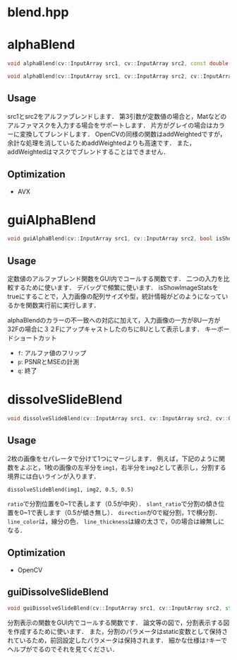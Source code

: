 blend.hpp
================

# alphaBlend
```cpp
void alphaBlend(cv::InputArray src1, cv::InputArray src2, const double alpha, cv::OutputArray dest);
```
```cpp
void alphaBlend(cv::InputArray src1, cv::InputArray src2, cv::InputArray alpha, cv::OutputArray dest);
```
## Usage
src1とsrc2をアルファブレンドします．
第3引数が定数値の場合と，Matなどのアルファマスクを入力する場合をサポートします．
片方がグレイの場合はカラーに変換してブレンドします．
OpenCVの同様の関数はaddWeightedですが，余計な処理を消しているためaddWeightedよりも高速です．
また，addWeightedはマスクでブレンドすることはできません．

## Optimization
* AVX

# guiAlphaBlend
```cpp
void guiAlphaBlend(cv::InputArray src1, cv::InputArray src2, bool isShowImageStats = false, std::string wname = "alphaBlend");
```
## Usage
定数値のアルファブレンド関数をGUI内でコールする関数です．
二つの入力を比較するために使います．
デバッグで頻繁に使います．
isShowImageStatsをtrueにすることで，入力画像の配列サイズや型，統計情報がどのようになっているかを関数実行前に実行します．

alphaBlendのカラーの不一致への対応に加えて，入力画像の一方が8U一方が32Fの場合に３２Fにアップキャストしたのちに8Uとして表示します．
キーボードショートカット

* `f`: アルファ値のフリップ
* `p`: PSNRとMSEの計測
* `q`: 終了

# dissolveSlideBlend
```cpp
void dissolveSlideBlend(cv::InputArray src1, cv::InputArray src2, cv::OutputArray dest, const double ratio = 0.5, const double slant_ratio = 0.4, const int direction = 0, cv::Scalar line_color = cv::Scalar::all(255), const int line_thickness = 2);
```
## Usage
2枚の画像をセパレータで分けて1つにマージします．
例えば，下記のように関数をよぶと，1枚の画像の左半分を`img1`，右半分を`img2`として表示し，分割する境界には白いラインが入ります．
```
dissolveSlideBlend(img1, img2, 0.5, 0.5)
```
`ratio`で分割位置を0~1で表します（0.5が中央）．
`slant_ratio`で分割の傾き位置を0~1で表します（0.5が傾き無し）．
`direction`が0で縦分割，1で横分割．
`line_color`は，線分の色．
`line_thickness`は線の太さで，0の場合は線無しになる．

## Optimization
* OpenCV

## guiDissolveSlideBlend
```cpp
void guiDissolveSlideBlend(cv::InputArray src1, cv::InputArray src2, std::string wname = "dissolveSlideBlend");
```
分割表示の関数をGUI内でコールする関数です．
論文等の図で，分割表示する図を作成するために使います．
また，分割のパラメータはstatic変数として保持されているため，前回設定したパラメータは保持されます．
細かな仕様は`?`キーでヘルプがでるのでそれを見てください．







